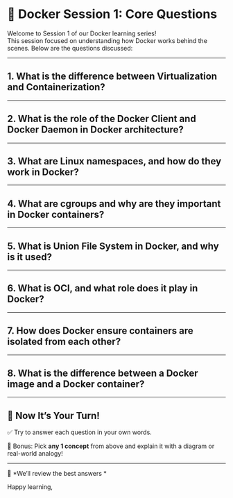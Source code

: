 # 🐳 Docker Session 1: Core Questions 

Welcome to Session 1 of our Docker learning series!  
This session focused on understanding how Docker works behind the scenes. Below are the questions discussed:

---
## 1. What is the difference between Virtualization and Containerization?

---

## 2. What is the role of the Docker Client and Docker Daemon in Docker architecture?

---


## 3. What are Linux namespaces, and how do they work in Docker?

---

## 4. What are cgroups and why are they important in Docker containers?

---

## 5. What is Union File System in Docker, and why is it used?

---

## 6. What is OCI, and what role does it play in Docker?

---

## 7. How does Docker ensure containers are isolated from each other?

---

## 8. What is the difference between a Docker image and a Docker container?

---

## 🧠 Now It’s Your Turn!

✅ Try to answer each question in your own words.


🎯 Bonus: Pick **any 1 concept** from above and explain it with a diagram or real-world analogy!

---

📢 *We’ll review the best answers *

Happy learning,  


